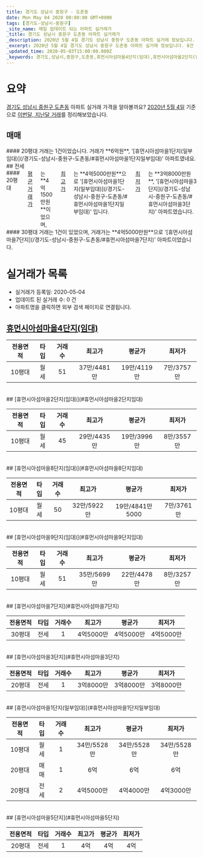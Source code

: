 ```yaml
---
title: 경기도 성남시 중원구 - 도촌동
date: Mon May 04 2020 00:00:00 GMT+0900
tags: [경기도-성남시-중원구]
_site_name: 매일 업데이트 되는 아파트 실거래가
_title: 경기도 성남시 중원구 도촌동 아파트 실거래가
_description: 2020년 5월 4일 경기도 성남시 중원구 도촌동 아파트 실거래 정보입니다. 8건 아파트 정보가 있습니다.
_excerpt: 2020년 5월 4일 경기도 성남시 중원구 도촌동 아파트 실거래 정보입니다. 8건 아파트 정보가 있습니다.
_updated_time: 2020-05-03T15:00:00.000Z
_keywords: 경기도,성남시,중원구,도촌동,휴먼시아섬마을4단지(임대),휴먼시아섬마을2단지(임대),휴먼시아섬마을8단지(임대),휴먼시아섬마을9단지(임대),휴먼시아섬마을7단지,휴먼시아섬마을3단지,휴먼시아섬마을1단지(일부임대),휴먼시아섬마을5단지
---
```





# 요약
<ins>경기도 성남시 중원구 도촌동</ins> 아파트 실거래 가격을 알아볼까요? <ins>2020년 5월 4일</ins> 기준으로 <ins>이번달, 지난달 거래</ins>를 정리해보았습니다.

## 매매
<div class="container">
<div class="twelve columns" markdown="1">
#### 20평대
거래는 1건이었습니다. 거래가 **6억원**, '[휴먼시아섬마을1단지(일부임대)](/경기도-성남시-중원구-도촌동/#휴먼시아섬마을1단지일부임대)' 아파트였네요.
</div>
</div>
## 전세
<div class="container">
<div class="six columns" markdown="1">
#### 20평대
<ins>평균 거래가</ins>는 **4억1500만원**이었으며, <ins>최고가</ins>는 **4억5000만원**으로 '[휴먼시아섬마을1단지(일부임대)](/경기도-성남시-중원구-도촌동/#휴먼시아섬마을1단지일부임대)' 입니다. <ins>최저가</ins>는 **3억8000만원**, '[휴먼시아섬마을3단지](/경기도-성남시-중원구-도촌동/#휴먼시아섬마을3단지)' 아파트였습니다.
</div>
<div class="six columns" markdown="1">
#### 30평대
거래는 1건이 있었으며, 거래가는 **4억5000만원**으로 '[휴먼시아섬마을7단지](/경기도-성남시-중원구-도촌동/#휴먼시아섬마을7단지)' 아파트이었습니다.
</div>
</div>



# 실거래가 목록
- 실거래가 등록일: 2020-05-04
- 업데이트 된 실거래 수: 0 건
- 아파트명을 클릭하면 외부 검색 페이지로 연결됩니다.

## [휴먼시아섬마을4단지(임대)](#휴먼시아섬마을4단지임대)

|전용면적|타입|거래수|최고가|평균가|최저가|
|:---:|:---:|:---:|:---:|:---:|:---:|
|10평대|<span class="deal-type-3">월세</span>|51|37만/4481만|19만/4119만|7만/3757만|

<br/>
## [휴먼시아섬마을2단지(임대)](#휴먼시아섬마을2단지임대)

|전용면적|타입|거래수|최고가|평균가|최저가|
|:---:|:---:|:---:|:---:|:---:|:---:|
|10평대|<span class="deal-type-3">월세</span>|45|29만/4435만|19만/3996만|8만/3557만|

<br/>
## [휴먼시아섬마을8단지(임대)](#휴먼시아섬마을8단지임대)

|전용면적|타입|거래수|최고가|평균가|최저가|
|:---:|:---:|:---:|:---:|:---:|:---:|
|10평대|<span class="deal-type-3">월세</span>|50|32만/5922만|19만/4841만5000|7만/3761만|

<br/>
## [휴먼시아섬마을9단지(임대)](#휴먼시아섬마을9단지임대)

|전용면적|타입|거래수|최고가|평균가|최저가|
|:---:|:---:|:---:|:---:|:---:|:---:|
|10평대|<span class="deal-type-3">월세</span>|51|35만/5699만|22만/4478만|8만/3257만|

<br/>
## [휴먼시아섬마을7단지](#휴먼시아섬마을7단지)

|전용면적|타입|거래수|최고가|평균가|최저가|
|:---:|:---:|:---:|:---:|:---:|:---:|
|30평대|<span class="deal-type-2">전세</span>|1|4억5000만|4억5000만|4억5000만|

<br/>
## [휴먼시아섬마을3단지](#휴먼시아섬마을3단지)

|전용면적|타입|거래수|최고가|평균가|최저가|
|:---:|:---:|:---:|:---:|:---:|:---:|
|20평대|<span class="deal-type-2">전세</span>|1|3억8000만|3억8000만|3억8000만|

<br/>
## [휴먼시아섬마을1단지(일부임대)](#휴먼시아섬마을1단지일부임대)

|전용면적|타입|거래수|최고가|평균가|최저가|
|:---:|:---:|:---:|:---:|:---:|:---:|
|10평대|<span class="deal-type-3">월세</span>|1|34만/5528만|34만/5528만|34만/5528만|
|20평대|<span class="deal-type-1">매매</span>|1|6억|6억|6억|
|20평대|<span class="deal-type-2">전세</span>|2|4억5000만|4억4000만|4억3000만|

<br/>
## [휴먼시아섬마을5단지](#휴먼시아섬마을5단지)

|전용면적|타입|거래수|최고가|평균가|최저가|
|:---:|:---:|:---:|:---:|:---:|:---:|
|20평대|<span class="deal-type-2">전세</span>|1|4억|4억|4억|

<br/>



